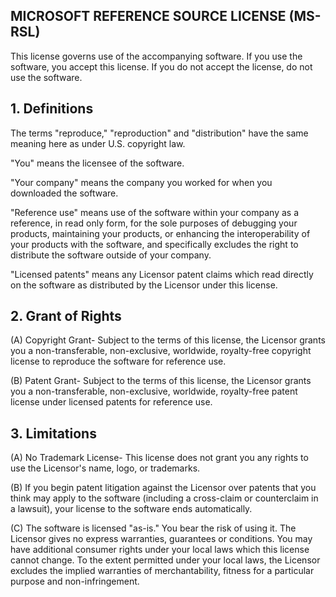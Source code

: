 MICROSOFT REFERENCE SOURCE LICENSE (MS-RSL)
-------------------------------------------

This license governs use of the accompanying software. If you use the
software, you accept this license. If you do not accept the license,
do not use the software.

## 1. Definitions

The terms "reproduce," "reproduction" and "distribution" have the same
meaning here as under U.S. copyright law.

"You" means the licensee of the software.

"Your company" means the company you worked for when you downloaded
the software.

"Reference use" means use of the software within your company as a
reference, in read only form, for the sole purposes of debugging your
products, maintaining your products, or enhancing the interoperability
of your products with the software, and specifically excludes the
right to distribute the software outside of your company.

"Licensed patents" means any Licensor patent claims which read
directly on the software as distributed by the Licensor under this
license.

## 2. Grant of Rights

(A) Copyright Grant- Subject to the terms of this license, the
Licensor grants you a non-transferable, non-exclusive, worldwide,
royalty-free copyright license to reproduce the software for reference
use.

(B) Patent Grant- Subject to the terms of this license, the Licensor
grants you a non-transferable, non-exclusive, worldwide, royalty-free
patent license under licensed patents for reference use.

## 3. Limitations

(A) No Trademark License- This license does not grant you any rights
to use the Licensor's name, logo, or trademarks.

(B) If you begin patent litigation against the Licensor over patents
that you think may apply to the software (including a cross-claim or
counterclaim in a lawsuit), your license to the software ends
automatically.

(C) The software is licensed "as-is." You bear the risk of using
it. The Licensor gives no express warranties, guarantees or
conditions. You may have additional consumer rights under your local
laws which this license cannot change. To the extent permitted under
your local laws, the Licensor excludes the implied warranties of
merchantability, fitness for a particular purpose and
non-infringement.
